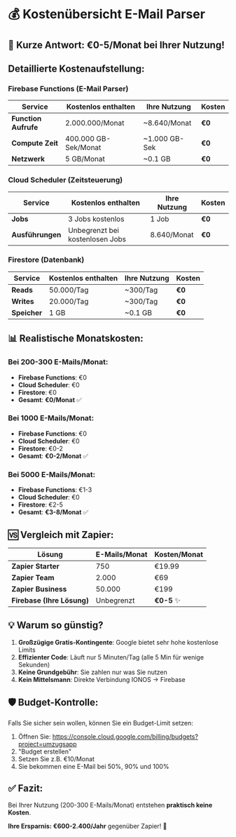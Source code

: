 # 💰 Kostenübersicht E-Mail Parser

## 🎯 Kurze Antwort: €0-5/Monat bei Ihrer Nutzung!

## Detaillierte Kostenaufstellung:

### Firebase Functions (E-Mail Parser)
| Service | Kostenlos enthalten | Ihre Nutzung | Kosten |
|---------|-------------------|--------------|--------|
| **Function Aufrufe** | 2.000.000/Monat | ~8.640/Monat | **€0** |
| **Compute Zeit** | 400.000 GB-Sek/Monat | ~1.000 GB-Sek | **€0** |
| **Netzwerk** | 5 GB/Monat | ~0.1 GB | **€0** |

### Cloud Scheduler (Zeitsteuerung)
| Service | Kostenlos enthalten | Ihre Nutzung | Kosten |
|---------|-------------------|--------------|--------|
| **Jobs** | 3 Jobs kostenlos | 1 Job | **€0** |
| **Ausführungen** | Unbegrenzt bei kostenlosen Jobs | 8.640/Monat | **€0** |

### Firestore (Datenbank)
| Service | Kostenlos enthalten | Ihre Nutzung | Kosten |
|---------|-------------------|--------------|--------|
| **Reads** | 50.000/Tag | ~300/Tag | **€0** |
| **Writes** | 20.000/Tag | ~300/Tag | **€0** |
| **Speicher** | 1 GB | ~0.1 GB | **€0** |

## 📊 Realistische Monatskosten:

### Bei 200-300 E-Mails/Monat:
- **Firebase Functions**: €0
- **Cloud Scheduler**: €0
- **Firestore**: €0
- **Gesamt**: **€0/Monat** ✅

### Bei 1000 E-Mails/Monat:
- **Firebase Functions**: €0
- **Cloud Scheduler**: €0
- **Firestore**: €0-2
- **Gesamt**: **€0-2/Monat** ✅

### Bei 5000 E-Mails/Monat:
- **Firebase Functions**: €1-3
- **Cloud Scheduler**: €0
- **Firestore**: €2-5
- **Gesamt**: **€3-8/Monat** ✅

## 🆚 Vergleich mit Zapier:

| Lösung | E-Mails/Monat | Kosten/Monat |
|--------|---------------|--------------|
| **Zapier Starter** | 750 | €19.99 |
| **Zapier Team** | 2.000 | €69 |
| **Zapier Business** | 50.000 | €199 |
| **Firebase (Ihre Lösung)** | Unbegrenzt | **€0-5** ✨ |

## 💡 Warum so günstig?

1. **Großzügige Gratis-Kontingente**: Google bietet sehr hohe kostenlose Limits
2. **Effizienter Code**: Läuft nur 5 Minuten/Tag (alle 5 Min für wenige Sekunden)
3. **Keine Grundgebühr**: Sie zahlen nur was Sie nutzen
4. **Kein Mittelsmann**: Direkte Verbindung IONOS → Firebase

## 🛡️ Budget-Kontrolle:

Falls Sie sicher sein wollen, können Sie ein Budget-Limit setzen:

1. Öffnen Sie: https://console.cloud.google.com/billing/budgets?project=umzugsapp
2. "Budget erstellen"
3. Setzen Sie z.B. €10/Monat
4. Sie bekommen eine E-Mail bei 50%, 90% und 100%

## ✅ Fazit:

Bei Ihrer Nutzung (200-300 E-Mails/Monat) entstehen **praktisch keine Kosten**.

**Ihre Ersparnis: €600-2.400/Jahr** gegenüber Zapier! 🎉